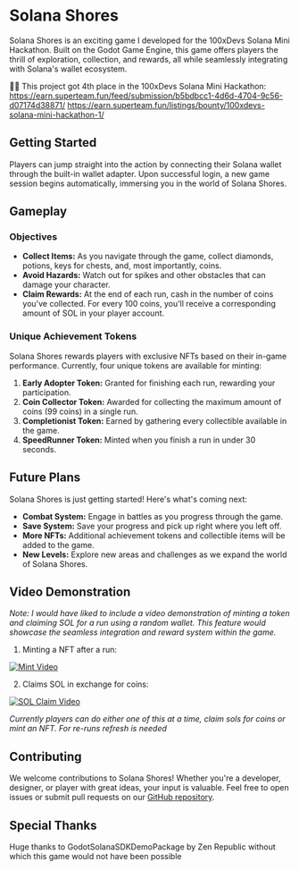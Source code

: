 # Solana Shores

Solana Shores is an exciting game I developed for the 100xDevs Solana Mini Hackathon. Built on the Godot Game Engine, this game offers players the thrill of exploration, collection, and rewards, all while seamlessly integrating with Solana's wallet ecosystem.

🎉🎉
This project got 4th place in the 100xDevs Solana Mini Hackathon:
https://earn.superteam.fun/feed/submission/b5bdbcc1-4d6d-4704-9c56-d07174d38871/
https://earn.superteam.fun/listings/bounty/100xdevs-solana-mini-hackathon-1/


## Getting Started

Players can jump straight into the action by connecting their Solana wallet through the built-in wallet adapter. Upon successful login, a new game session begins automatically, immersing you in the world of Solana Shores.

## Gameplay

### Objectives
- **Collect Items:** As you navigate through the game, collect diamonds, potions, keys for chests, and, most importantly, coins.
- **Avoid Hazards:** Watch out for spikes and other obstacles that can damage your character.
- **Claim Rewards:** At the end of each run, cash in the number of coins you've collected. For every 100 coins, you'll receive a corresponding amount of SOL in your player account.

### Unique Achievement Tokens

Solana Shores rewards players with exclusive NFTs based on their in-game performance. Currently, four unique tokens are available for minting:

1. **Early Adopter Token:** Granted for finishing each run, rewarding your participation.
2. **Coin Collector Token:** Awarded for collecting the maximum amount of coins (99 coins) in a single run.
3. **Completionist Token:** Earned by gathering every collectible available in the game.
4. **SpeedRunner Token:** Minted when you finish a run in under 30 seconds.

## Future Plans

Solana Shores is just getting started! Here's what's coming next:
- **Combat System:** Engage in battles as you progress through the game.
- **Save System:** Save your progress and pick up right where you left off.
- **More NFTs:** Additional achievement tokens and collectible items will be added to the game.
- **New Levels:** Explore new areas and challenges as we expand the world of Solana Shores.

## Video Demonstration

*Note: I would have liked to include a video demonstration of minting a token and claiming SOL for a run using a random wallet. This feature would showcase the seamless integration and reward system within the game.* 

1. Minting a NFT after a run:

[![Mint Video](image-url)](https://www.youtube.com/watch?v=ccI3X_N_0EQ)

2. Claims SOL in exchange for coins:

[![SOL Claim Video](image-url)](https://www.youtube.com/watch?v=8wdvOekKB0o)


*Currently players can do either one of this at a time, claim sols for coins or mint an NFT. For re-runs refresh is needed*

## Contributing

We welcome contributions to Solana Shores! Whether you're a developer, designer, or player with great ideas, your input is valuable. Feel free to open issues or submit pull requests on our [GitHub repository](https://github.com/Abhinav-Singh10/Solana-Shores-).

## Special Thanks

Huge thanks to GodotSolanaSDKDemoPackage by Zen Republic without which this game would not have been possible
